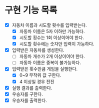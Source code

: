# 구현 기능 목록
- [x] 자동차 이름과 시도할 횟수를 입력받는다.
  - [x] 자동차 이름은 5자 이하만 가능하다.
  - [x] 시도할 횟수는 1회 이상이어야 한다.
  - [x] 시도할 횟수에는 숫자만 입력이 가능하다.
- [x] 입력받은 자동차를 생성한다.
  - [ ] 자동차 개수가 2개 이상이어야 한다.
  - [ ] 자동차 이름은 중복이 불가능하다.
- [x] 입력받은 횟수만큼 게임을 실행한다.
  - [x] 0~9 무작위 값 구한다.
  - [x] 4 이상일 경우 전진
- [x] 실행 결과를 출력한다.
- [x] 우승자를 구한다.
- [x] 우승자를 출력한다.